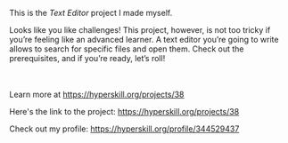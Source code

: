 This is the *Text Editor* project I made myself.


<p>Looks like you like challenges! This project, however, is not too tricky if you’re feeling like an advanced learner. A text editor you’re going to write allows to search for specific files and open them. Check out the prerequisites, and if you’re ready, let’s roll!</p><br/><br/>Learn more at <a href="https://hyperskill.org/projects/38?utm_source=ide&utm_medium=ide&utm_campaign=ide&utm_content=project-card">https://hyperskill.org/projects/38</a>

Here's the link to the project: https://hyperskill.org/projects/38

Check out my profile: https://hyperskill.org/profile/344529437